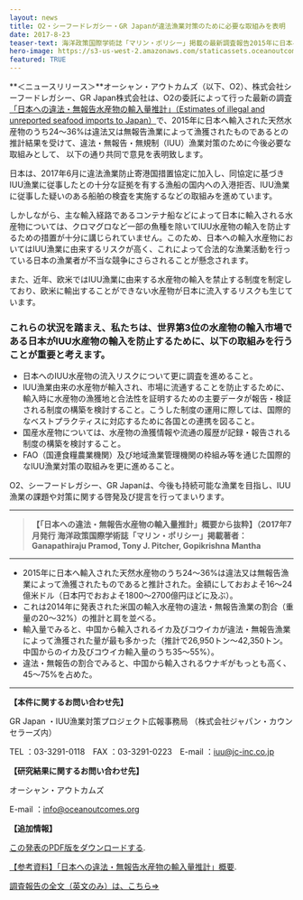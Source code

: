 ```yaml
---
layout: news
title: O2・シーフードレガシー・GR Japanが違法漁業対策のために必要な取組みを表明
date: 2017-8-23
teaser-text: 海洋政策国際学術誌「マリン・ポリシー」掲載の最新調査報告2015年に日本へ輸入された天然水産物のうち24〜36%が違法又は無報告漁業と推計。
hero-image: https://s3-us-west-2.amazonaws.com/staticassets.oceanoutcomes.org/news+and+analysis/hero+images/iuu-imports-japanese-market-hero.jpg
featured: TRUE
---
```

**＜ニュースリリース＞**オーシャン・アウトカムズ（以下、O2）、株式会社シーフードレガシー、GR Japan株式会社は、O2の委託によって行った最新の調査<a href="http://www.sciencedirect.com/science/article/pii/S0308597X17300817" target="_blank">「日本への違法・無報告水産物の輸入量推計」（Estimates of illegal and unreported seafood imports to Japan）</a>で、2015年に日本へ輸入された天然水産物のうち24〜36%は違法又は無報告漁業によって漁獲されたものであるとの推計結果を受けて、違法・無報告・無規制（IUU）漁業対策のために今後必要な取組みとして、
以下の通り共同で意見を表明致します。 

日本は、2017年6月に違法漁業防止寄港国措置協定に加入し、同協定に基づきIUU漁業に従事したとの十分な証拠を有する漁船の国内への入港拒否、IUU漁業に従事した疑いのある船舶の検査を実施するなどの取組みを進めています。

しかしながら、主な輸入経路であるコンテナ船などによって日本に輸入される水産物については、クロマグロなど一部の魚種を除いてIUU水産物の輸入を防止するための措置が十分に講じられていません。このため、日本への輸入水産物においてはIUU漁業に由来するリスクが高く、これによって合法的な漁業活動を行っている日本の漁業者が不当な競争にさらされることが懸念されます。

また、近年、欧米ではIUU漁業に由来する水産物の輸入を禁止する制度を制定しており、欧米に輸出することができない水産物が日本に流入するリスクも生じています。

<h3>これらの状況を踏まえ、私たちは、世界第3位の水産物の輸入市場である日本がIUU水産物の輸入を防止するために、以下の取組みを行うことが重要と考えます。</h3>

* 日本へのIUU水産物の流入リスクについて更に調査を進めること。
* IUU漁業由来の水産物が輸入され、市場に流通することを防止するために、輸入時に水産物の漁獲地と合法性を証明するための主要データが報告・検証される制度の構築を検討すること。こうした制度の運用に際しては、国際的なベストプラクティスに対応するために各国との連携を図ること。
* 国産水産物については、水産物の漁獲情報や流通の履歴が記録・報告される制度の構築を検討すること。
* FAO（国連食糧農業機関）及び地域漁業管理機関の枠組み等を通じた国際的なIUU漁業対策の取組みを更に進めること。

O2、シーフードレガシー、GR Japanは、今後も持続可能な漁業を目指し、IUU漁業の課題や対策に関する啓発及び提言を行ってまいります。

----

> **【「日本への違法・無報告水産物の輸入量推計」概要から抜粋】（2017年7月発行 海洋政策国際学術誌「マリン・ポリシー」掲載著者：Ganapathiraju Pramod, Tony J. Pitcher, Gopikrishna Mantha**
 
----

* 2015年に日本へ輸入された天然水産物のうち24〜36%は違法又は無報告漁業によって漁獲されたものであると推計された。金額にしておおよそ16〜24億米ドル（日本円でおおよそ1800〜2700億円ほどに及ぶ）。
* これは2014年に発表された米国の輸入水産物の違法・無報告漁業の割合（重量の20〜32%）の推計と肩を並べる。
* 輸入量でみると、中国から輸入されるイカ及びコウイカが違法・無報告漁業によって漁獲された量が最も多かった（推計で26,950トン〜42,350トン。中国からのイカ及びコウイカ輸入量のうち35〜55%）。
* 違法・無報告の割合でみると、中国から輸入されるウナギがもっとも高く、45〜75%を占めた。		

----

**【本件に関するお問い合わせ先】**

GR Japan ・IUU漁業対策プロジェクト広報事務局 （株式会社ジャパン・カウンセラーズ内） 

TEL ：03-3291-0118　FAX ：03-3291-0223　E-mail ：<a href="mailto:iuu@jc-inc.co.jp">iuu@jc-inc.co.jp</a>

**【研究結果に関するお問い合わせ先】**

オーシャン・アウトカムズ 

E-mail ：<a href="mailto:info@oceanoutcomes.org">info@oceanoutcomes.org</a> 

**【追加情報】**

<a href="https://s3-us-west-2.amazonaws.com/staticassets.oceanoutcomes.org/supporting+documents/jp+documents/%E3%80%90%E3%83%8B%E3%83%A5%E3%83%BC%E3%82%B9%E3%83%AA%E3%83%AA%E3%83%BC%E3%82%B9%E3%80%91O2%E3%83%BB%E3%82%B7%E3%83%BC%E3%83%95%E3%83%BC%E3%83%88%E3%82%99%E3%83%AC%E3%82%AB%E3%82%99%E3%82%B7%E3%83%BC%E3%83%BBGR+Japan%E3%81%8B%E3%82%99%E9%81%95%E6%B3%95%E6%BC%81%E6%A5%AD%E5%AF%BE%E7%AD%96%E3%81%AE%E3%81%9F%E3%82%81%E3%81%AB%E5%BF%85%E8%A6%81%E3%81%AA%E5%8F%96%E7%B5%84%E3%81%BF%E3%82%92%E8%A1%A8%E6%98%8E_0822%E5%86%8D%E4%BF%AE%E6%AD%A3.pdf" target="blank">この発表のPDF版をダウンロードする</a>.

<a href="https://s3-us-west-2.amazonaws.com/staticassets.oceanoutcomes.org/supporting+documents/jp+documents/%E3%80%90%E5%8F%82%E8%80%83%E8%B3%87%E6%96%99%E3%80%91%E3%80%8C%E6%97%A5%E6%9C%AC%E3%81%B8%E3%81%AE%E9%81%95%E6%B3%95%E3%83%BB%E7%84%A1%E5%A0%B1%E5%91%8A%E6%B0%B4%E7%94%A3%E7%89%A9%E3%81%AE%E8%BC%B8%E5%85%A5%E9%87%8F%E6%8E%A8%E8%A8%88%E3%80%8D%E6%A6%82%E8%A6%81.pdf" target="blank">【参考資料】「日本への違法・無報告水産物の輸入量推計」概要</a>.

<a href="https://authors.elsevier.com/sd/article/S0308597X17300817" target="blank">調査報告の全文（英文のみ）は、こちら⇒</a>
